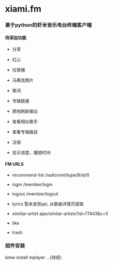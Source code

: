# xiami.fm

### 基于python的虾米音乐电台终端客户端

#### 待添加功能

* 分享

* 红心

* 垃圾桶

* 马赛克图片

* 歌词

* 专辑链接

* 原地刷新输出

* 查看相似歌手

* 查看专辑曲目

* 注销

* 显示进度，播放时间
 

#### FM URLS

* recommend-list /radio/xml/type/8/id/0

* login	/member/login

* logout /member/logout

* lyrics  暂未发现api, 从歌曲详情页提取

* similiar-artist ajax/similar-artists?id=77443&c=5

* like 

* trash 

### 组件安装

brew install mplayer 
...(待续)
